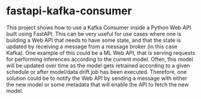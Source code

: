 # fastapi-kafka-consumer
This project shows how to use a Kafka Consumer inside a Python Web API built using FastAPI. This can be very useful for use cases where one is building a Web API that needs to have some state, and that the state is updated by receiving a message from a message broker (in this case Kafka).  One example of this could be a ML Web API, that is serving requests for performing inferences according to the current model. Often, this model will be updated over time as the model gets retrained according to a given schedule or after model/data drift job has been executed. Therefore, one solution could be to notify the Web API by sending a message with either the new model or some metadata that will enable the API to fetch the new model.
